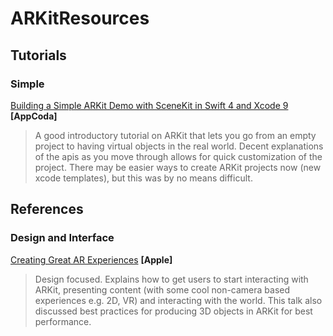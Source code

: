 # ARKitResources

## Tutorials

### Simple
[Building a Simple ARKit Demo with SceneKit in Swift 4 and Xcode 9](https://www.appcoda.com/arkit-introduction-scenekit/) **[AppCoda]** 
> A good introductory tutorial on ARKit that lets you go from an empty project to having virtual objects in the real world. Decent explanations of the apis as you move through allows for quick customization of the project. There may be easier ways to create ARKit projects now (new xcode templates), but this was by no means difficult. 


## References

### Design and Interface
[Creating Great AR Experiences](https://developer.apple.com/videos/play/wwdc2018/805/) **[Apple]**
> Design focused. Explains how to get users to start interacting with ARKit, presenting content (with some cool non-camera based experiences e.g. 2D, VR) and interacting with the world. This talk also discussed best practices for producing 3D objects in ARKit for best performance. 
